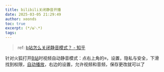 ```yaml
---
title: bilibili关闭静音开播
date: 2025-03-05 21:29:49
author: xeonds
toc: true
excerpt: (*/ω＼*)
tags:
---
```

>ref: [b站怎么关闭静音模式？ - 知乎](https://www.zhihu.com/question/371659923)

针对火狐打开[B站](https://zhida.zhihu.com/search?content_id=387381043&content_type=Answer&match_order=1&q=B%E7%AB%99&zhida_source=entity)时视频自动静音模式：点右上角的≡，设置，隐私与安全，下滑找到权限，[自动播放](https://zhida.zhihu.com/search?content_id=387381043&content_type=Answer&match_order=1&q=%E8%87%AA%E5%8A%A8%E6%92%AD%E6%94%BE&zhida_source=entity)，右边的设置，允许视频和音频，保存更改就可以了
